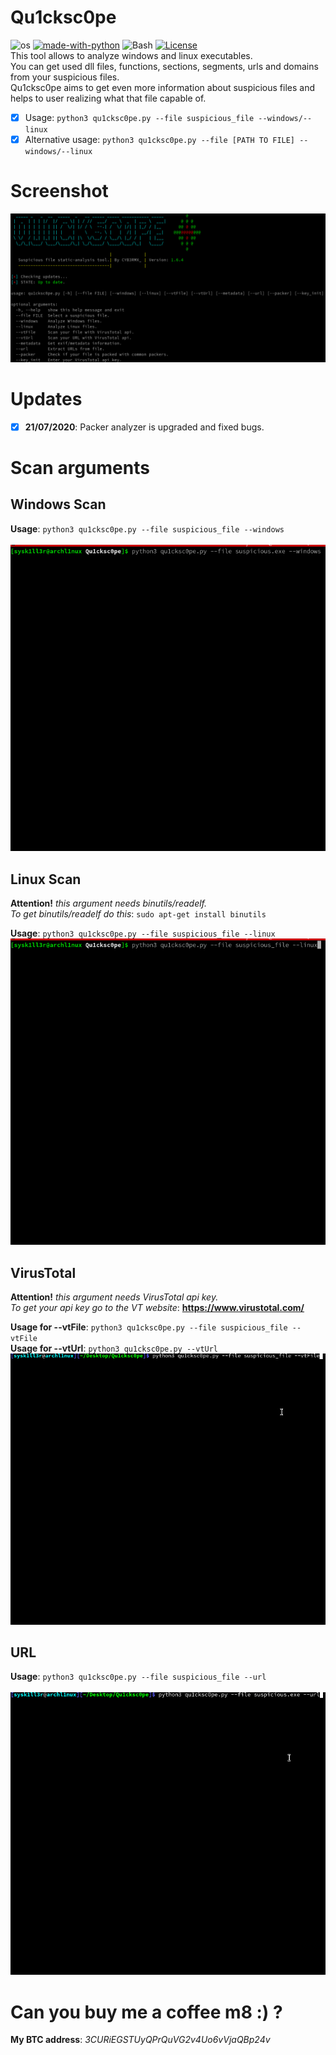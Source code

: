 # Qu1cksc0pe
![os](https://img.shields.io/badge/Os-Linux-yellow?logo=linux)
[![made-with-python](https://img.shields.io/badge/Made%20with-Python-1f425f.svg)](https://www.python.org/)
![Bash](https://img.shields.io/badge/Bash-v4.4%5E-green?logo=GNU%20bash)
[![License](https://img.shields.io/badge/License-Apache%202.0-green.svg)](https://opensource.org/licenses/Apache-2.0)
<br>This tool allows to analyze windows and linux executables.<br>
You can get used dll files, functions, sections, segments, urls and domains from your suspicious files.<br>
Qu1cksc0pe aims to get even more information about suspicious files and helps to user realizing what that file capable of.

- [x] Usage: ```python3 qu1cksc0pe.py --file suspicious_file --windows/--linux```
- [x] Alternative usage: ```python3 qu1cksc0pe.py --file [PATH TO FILE] --windows/--linux```

# Screenshot
![Screen](.animations/.Screenshot.png)

# Updates
- [x] <b>21/07/2020</b>: Packer analyzer is upgraded and fixed bugs.

# Scan arguments
## Windows Scan
<b>Usage</b>: ```python3 qu1cksc0pe.py --file suspicious_file --windows```<br><br>
![animation](.animations/windows.gif)

## Linux Scan
<b>Attention!</b><i> this argument needs binutils/readelf.</i><br>
<i>To get binutils/readelf do this</i>: ```sudo apt-get install binutils``` </i><br>

<b>Usage</b>: ```python3 qu1cksc0pe.py --file suspicious_file --linux```<br>
![animation](.animations/linux.gif)

## VirusTotal
<b>Attention!</b><i> this argument needs VirusTotal api key.</i><br>
<i>To get your api key go to the VT website</i>: <b>https://www.virustotal.com/</b>

<b>Usage for --vtFile</b>: ```python3 qu1cksc0pe.py --file suspicious_file --vtFile```<br>
<b>Usage for --vtUrl</b>: ```python3 qu1cksc0pe.py --vtUrl```<br>
![animation](.animations/total.gif)

## URL
<b>Usage</b>: ```python3 qu1cksc0pe.py --file suspicious_file --url```<br><br>
![animation](.animations/url.gif)

# Can you buy me a coffee m8 :) ?
<b>My BTC address</b>: <i>3CURiEGSTUyQPrQuVG2v4Uo6vVjaQBp24v</i>
